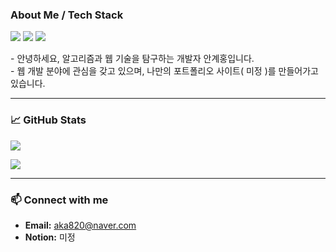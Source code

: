 ### About Me / Tech Stack 
<p>
  <img src="https://img.shields.io/badge/Java-007396?style=flat-square&logo=openjdk&logoColor=white"/>
  <img src="https://img.shields.io/badge/TypeScript-3178C6?style=flat-square&logo=typescript&logoColor=white"/>
  <img src="https://img.shields.io/badge/JavaScript-F7DF1E?style=flat-square&logo=javascript&logoColor=black"/>
</p>
- 안녕하세요, 알고리즘과 웹 기술을 탐구하는 개발자 안계홍입니다.<br>
- 웹 개발 분야에 관심을 갖고 있으며, 나만의 포트폴리오 사이트( 미정 )를 만들어가고 있습니다.

---

### 📈 GitHub Stats
<p>
 <img src="https://github-readme-stats.vercel.app/api?username=akh820&show_icons=true&theme=default" />
</p>
<p>

<img src="https://github-readme-stats.vercel.app/api/top-langs/?username=akh820&layout=compact&theme=default" />
</p>

---

### 📫 Connect with me
- **Email:** aka820@naver.com
- **Notion:** 미정
